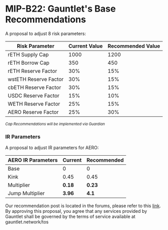 # MIP-B22: Gauntlet's Base Recommendations

A proposal to adjust 8 risk parameters:

| Risk Parameter        | Current Value | Recommended Value |
| --------------------- | ------------- | ----------------- |
| rETH Supply Cap       | 1000          | 1200              |
| rETH Borrow Cap       | 350           | 450               |
| rETH Reserve Factor   | 30%           | 15%               |
| wstETH Reserve Factor | 30%           | 15%               |
| cbETH Reserve Factor  | 30%           | 15%               |
| USDC Reserve Factor   | 15%           | 10%               |
| WETH Reserve Factor   | 25%           | 15%               |
| AERO Reserve Factor   | 25%           | 30%               |

<sub>_Cap Recommendations will be implemented via Guardian_</sub>

### IR Parameters

A proposal to adjust IR parameters for AERO:

| AERO IR Parameters | Current  | Recommended |
| ------------------ | -------- | ----------- |
| Base               | 0        | 0           |
| Kink               | 0.45     | 0.45        |
| Multiplier         | **0.18** | **0.23**    |
| Jump Multiplier    | **3.96** | **4.1**     |

Our recommendation post is located in the forums, please refer to this
[link](https://forum.moonwell.fi/t/gauntlet-base-optimism-moonbeam-moonriver-monthly-recommendations-2024-08-01/1151).
By approving this proposal, you agree that any services provided by Gauntlet
shall be governed by the terms of service available at gauntlet.network/tos
